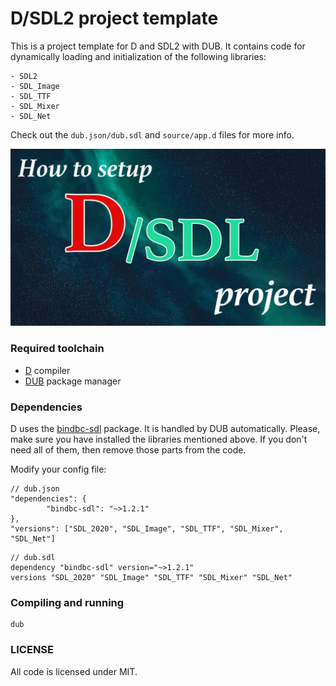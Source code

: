 # D/SDL2 project template
This is a project template for D and SDL2 with DUB. It contains code for dynamically loading and initialization of the following libraries:
```
- SDL2
- SDL_Image
- SDL_TTF
- SDL_Mixer
- SDL_Net
```
Check out the `dub.json/dub.sdl` and `source/app.d` files for more info.

<img src="imgs/dsdl.jpg" width="720">

### Required toolchain
* [D](https://dlang.org/download) compiler
* [DUB](https://dub.pm/) package manager

### Dependencies
D uses the [bindbc-sdl](https://github.com/BindBC/bindbc-sdl) package. It is handled by DUB automatically. Please, make sure you have installed the libraries mentioned above. If you don't need all of them, then remove those parts from the code.

Modify your config file:
```
// dub.json
"dependencies": {
		"bindbc-sdl": "~>1.2.1"
},
"versions": ["SDL_2020", "SDL_Image", "SDL_TTF", "SDL_Mixer", "SDL_Net"]
```
```
// dub.sdl
dependency "bindbc-sdl" version="~>1.2.1"
versions "SDL_2020" "SDL_Image" "SDL_TTF" "SDL_Mixer" "SDL_Net"
```

### Compiling and running
```
dub
```

### LICENSE
All code is licensed under MIT.
